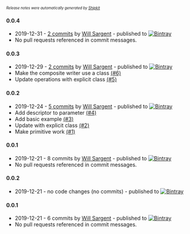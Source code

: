 <sup><sup>*Release notes were automatically generated by [Shipkit](http://shipkit.org/)*</sup></sup>

#### 0.0.4
 - 2019-12-31 - [2 commits](https://github.com/tersesystems/jmxbuilder/compare/v0.0.3...v0.0.4) by [Will Sargent](https://github.com/wsargent) - published to [![Bintray](https://img.shields.io/badge/Bintray-0.0.4-green.svg)](https://bintray.com/tersesystems/maven/jmxbuilder/0.0.4)
 - No pull requests referenced in commit messages.

#### 0.0.3
 - 2019-12-29 - [2 commits](https://github.com/tersesystems/jmxbuilder/compare/v0.0.2...v0.0.3) by [Will Sargent](https://github.com/wsargent) - published to [![Bintray](https://img.shields.io/badge/Bintray-0.0.3-green.svg)](https://bintray.com/tersesystems/maven/jmxbuilder/0.0.3)
 - Make the composite writer use a class [(#6)](https://github.com/tersesystems/jmxbuilder/pull/6)
 - Update operations with explicit class [(#5)](https://github.com/tersesystems/jmxbuilder/pull/5)

#### 0.0.2
 - 2019-12-24 - [5 commits](https://github.com/tersesystems/jmxbuilder/compare/v0.0.1...v0.0.2) by [Will Sargent](https://github.com/wsargent) - published to [![Bintray](https://img.shields.io/badge/Bintray-0.0.2-green.svg)](https://bintray.com/tersesystems/maven/jmxbuilder/0.0.2)
 - Add descriptor to parameter [(#4)](https://github.com/tersesystems/jmxbuilder/pull/4)
 - Add basic example [(#3)](https://github.com/tersesystems/jmxbuilder/pull/3)
 - Update with explicit class [(#2)](https://github.com/tersesystems/jmxbuilder/pull/2)
 - Make primitive work [(#1)](https://github.com/tersesystems/jmxbuilder/pull/1)

#### 0.0.1
 - 2019-12-21 - 8 commits by [Will Sargent](https://github.com/wsargent) - published to [![Bintray](https://img.shields.io/badge/Bintray-0.0.1-green.svg)](https://bintray.com/tersesystems/maven/jmxbuilder/0.0.1)
 - No pull requests referenced in commit messages.

#### 0.0.2
 - 2019-12-21 - no code changes (no commits) - published to [![Bintray](https://img.shields.io/badge/Bintray-0.0.2-green.svg)](https://bintray.com/shipkit-bootstrap/bootstrap/maven/0.0.2)

#### 0.0.1
 - 2019-12-21 - 6 commits by [Will Sargent](https://github.com/wsargent) - published to [![Bintray](https://img.shields.io/badge/Bintray-0.0.1-green.svg)](https://bintray.com/shipkit-bootstrap/bootstrap/maven/0.0.1)
 - No pull requests referenced in commit messages.

